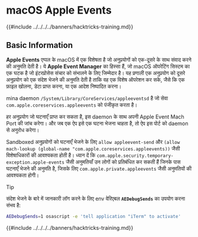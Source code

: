 # macOS Apple Events

{{#include ../../../../banners/hacktricks-training.md}}

## Basic Information

**Apple Events** एप्पल के macOS में एक विशेषता है जो अनुप्रयोगों को एक-दूसरे के साथ संवाद करने की अनुमति देती है। ये **Apple Event Manager** का हिस्सा हैं, जो macOS ऑपरेटिंग सिस्टम का एक घटक है जो इंटरप्रोसेस संचार को संभालने के लिए जिम्मेदार है। यह प्रणाली एक अनुप्रयोग को दूसरे अनुप्रयोग को एक संदेश भेजने की अनुमति देती है ताकि वह एक विशेष ऑपरेशन कर सके, जैसे कि एक फ़ाइल खोलना, डेटा प्राप्त करना, या एक आदेश निष्पादित करना।

mina daemon `/System/Library/CoreServices/appleeventsd` है जो सेवा `com.apple.coreservices.appleevents` को पंजीकृत करता है।

हर अनुप्रयोग जो घटनाएँ प्राप्त कर सकता है, इस daemon के साथ अपनी Apple Event Mach Port की जांच करेगा। और जब एक ऐप इसे एक घटना भेजना चाहता है, तो ऐप इस पोर्ट को daemon से अनुरोध करेगा।

Sandboxed अनुप्रयोगों को घटनाएँ भेजने के लिए `allow appleevent-send` और `(allow mach-lookup (global-name "com.apple.coreservices.appleevents))` जैसी विशेषाधिकारों की आवश्यकता होती है। ध्यान दें कि `com.apple.security.temporary-exception.apple-events` जैसी अनुमतियाँ उन लोगों को प्रतिबंधित कर सकती हैं जिनके पास घटनाएँ भेजने की अनुमति है, जिसके लिए `com.apple.private.appleevents` जैसी अनुमतियों की आवश्यकता होगी।

> [!TIP]
> संदेश भेजने के बारे में जानकारी लॉग करने के लिए env वेरिएबल **`AEDebugSends`** का उपयोग करना संभव है:
>
> ```bash
> AEDebugSends=1 osascript -e 'tell application "iTerm" to activate'
> ```

{{#include ../../../../banners/hacktricks-training.md}}
